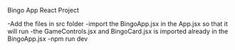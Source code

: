 Bingo App React Project

-Add the files in src folder
-import the BingoApp.jsx in the App.jsx so that it will run
-the GameControls.jsx and BingoCard.jsx is imported already in the BingoApp.jsx
-npm run dev
